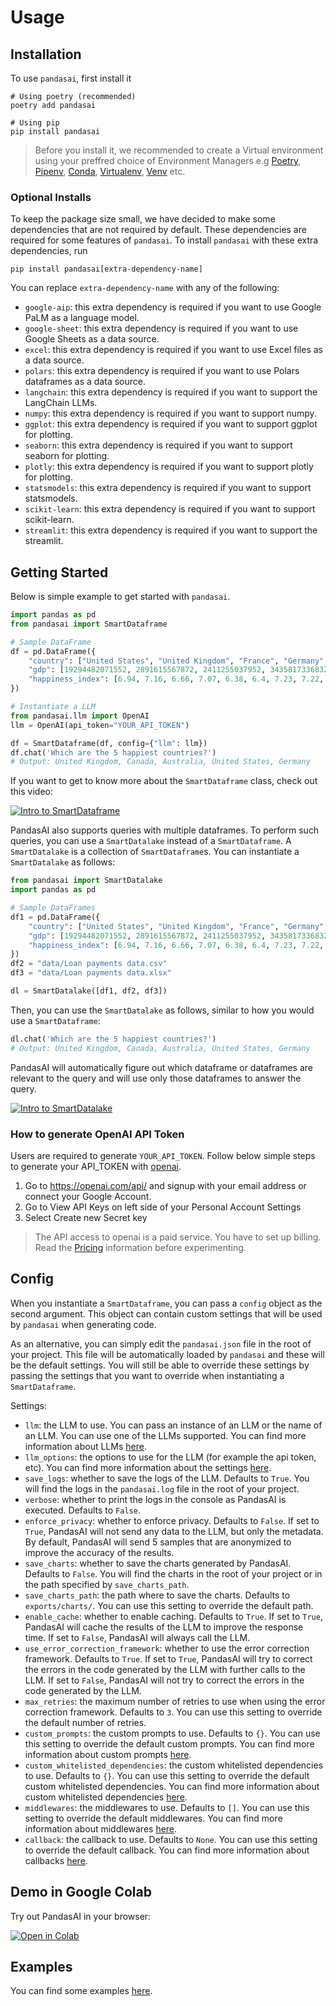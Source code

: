 # Usage

## Installation

To use `pandasai`, first install it

```console
# Using poetry (recommended)
poetry add pandasai

# Using pip
pip install pandasai
```

> Before you install it, we recommended to create a Virtual environment using your preffred choice of Environment Managers e.g [Poetry](https://python-poetry.org/), [Pipenv](https://pipenv.pypa.io/en/latest/), [Conda](https://docs.conda.io/en/latest/), [Virtualenv](https://virtualenv.pypa.io/en/latest/), [Venv](https://docs.python.org/3/library/venv.html) etc.

### Optional Installs

To keep the package size small, we have decided to make some dependencies that are not required by default. These dependencies are required for some features of `pandasai`. To install `pandasai` with these extra dependencies, run

```console
pip install pandasai[extra-dependency-name]
```

You can replace `extra-dependency-name` with any of the following:

- `google-aip`: this extra dependency is required if you want to use Google PaLM as a language model.
- `google-sheet`: this extra dependency is required if you want to use Google Sheets as a data source.
- `excel`: this extra dependency is required if you want to use Excel files as a data source.
- `polars`: this extra dependency is required if you want to use Polars dataframes as a data source.
- `langchain`: this extra dependency is required if you want to support the LangChain LLMs.
- `numpy`: this extra dependency is required if you want to support numpy.
- `ggplot`: this extra dependency is required if you want to support ggplot for plotting.
- `seaborn`: this extra dependency is required if you want to support seaborn for plotting.
- `plotly`: this extra dependency is required if you want to support plotly for plotting.
- `statsmodels`: this extra dependency is required if you want to support statsmodels.
- `scikit-learn`: this extra dependency is required if you want to support scikit-learn.
- `streamlit`: this extra dependency is required if you want to support the streamlit.

## Getting Started

Below is simple example to get started with `pandasai`.

```python
import pandas as pd
from pandasai import SmartDataframe

# Sample DataFrame
df = pd.DataFrame({
    "country": ["United States", "United Kingdom", "France", "Germany", "Italy", "Spain", "Canada", "Australia", "Japan", "China"],
    "gdp": [19294482071552, 2891615567872, 2411255037952, 3435817336832, 1745433788416, 1181205135360, 1607402389504, 1490967855104, 4380756541440, 14631844184064],
    "happiness_index": [6.94, 7.16, 6.66, 7.07, 6.38, 6.4, 7.23, 7.22, 5.87, 5.12]
})

# Instantiate a LLM
from pandasai.llm import OpenAI
llm = OpenAI(api_token="YOUR_API_TOKEN")

df = SmartDataframe(df, config={"llm": llm})
df.chat('Which are the 5 happiest countries?')
# Output: United Kingdom, Canada, Australia, United States, Germany
```

If you want to get to know more about the `SmartDataframe` class, check out this video:

[![Intro to SmartDataframe](https://cdn.loom.com/sessions/thumbnails/1ec1b8fbaa0e4ae0ab99b728b8b05fdb-00001.jpg)](https://www.loom.com/embed/1ec1b8fbaa0e4ae0ab99b728b8b05fdb?sid=7370854b-57c3-4f00-801b-69811a98d970 "Intro to SmartDataframe")

PandasAI also supports queries with multiple dataframes. To perform such queries, you can use a `SmartDatalake` instead of a `SmartDataframe`. A `SmartDatalake` is a collection of `SmartDataframe`s. You can instantiate a `SmartDatalake` as follows:

```python
from pandasai import SmartDatalake
import pandas as pd

# Sample DataFrames
df1 = pd.DataFrame({
    "country": ["United States", "United Kingdom", "France", "Germany", "Italy", "Spain", "Canada", "Australia", "Japan", "China"],
    "gdp": [19294482071552, 2891615567872, 2411255037952, 3435817336832, 1745433788416, 1181205135360, 1607402389504, 1490967855104, 4380756541440, 14631844184064],
    "happiness_index": [6.94, 7.16, 6.66, 7.07, 6.38, 6.4, 7.23, 7.22, 5.87, 5.12]
})
df2 = "data/Loan payments data.csv"
df3 = "data/Loan payments data.xlsx"

dl = SmartDatalake([df1, df2, df3])
```

Then, you can use the `SmartDatalake` as follows, similar to how you would use a `SmartDataframe`:

```python
dl.chat('Which are the 5 happiest countries?')
# Output: United Kingdom, Canada, Australia, United States, Germany
```

PandasAI will automatically figure out which dataframe or dataframes are relevant to the query and will use only those dataframes to answer the query.

[![Intro to SmartDatalake](https://cdn.loom.com/sessions/thumbnails/a2006ac27b0545189cb5b9b2e011bc72-00001.jpg)](https://www.loom.com/share/a2006ac27b0545189cb5b9b2e011bc72 "Intro to SmartDatalake")

### How to generate OpenAI API Token

Users are required to generate `YOUR_API_TOKEN`. Follow below simple steps to generate your API_TOKEN with
[openai](https://platform.openai.com/overview).

1. Go to https://openai.com/api/ and signup with your email address or connect your Google Account.
2. Go to View API Keys on left side of your Personal Account Settings
3. Select Create new Secret key

> The API access to openai is a paid service. You have to set up billing.
> Read the [Pricing](https://platform.openai.com/docs/quickstart/pricing) information before experimenting.

## Config

When you instantiate a `SmartDataframe`, you can pass a `config` object as the second argument. This object can contain custom settings that will be used by `pandasai` when generating code.

As an alternative, you can simply edit the `pandasai.json` file in the root of your project. This file will be automatically loaded by `pandasai` and these will be the default settings. You will still be able to override these settings by passing the settings that you want to override when instantiating a `SmartDataframe`.

Settings:

- `llm`: the LLM to use. You can pass an instance of an LLM or the name of an LLM. You can use one of the LLMs supported. You can find more information about LLMs [here](./LLMs/llms.md).
- `llm_options`: the options to use for the LLM (for example the api token, etc). You can find more information about the settings [here](./LLMs/llms.md).
- `save_logs`: whether to save the logs of the LLM. Defaults to `True`. You will find the logs in the `pandasai.log` file in the root of your project.
- `verbose`: whether to print the logs in the console as PandasAI is executed. Defaults to `False`.
- `enforce_privacy`: whether to enforce privacy. Defaults to `False`. If set to `True`, PandasAI will not send any data to the LLM, but only the metadata. By default, PandasAI will send 5 samples that are anonymized to improve the accuracy of the results.
- `save_charts`: whether to save the charts generated by PandasAI. Defaults to `False`. You will find the charts in the root of your project or in the path specified by `save_charts_path`.
- `save_charts_path`: the path where to save the charts. Defaults to `exports/charts/`. You can use this setting to override the default path.
- `enable_cache`: whether to enable caching. Defaults to `True`. If set to `True`, PandasAI will cache the results of the LLM to improve the response time. If set to `False`, PandasAI will always call the LLM.
- `use_error_correction_framework`: whether to use the error correction framework. Defaults to `True`. If set to `True`, PandasAI will try to correct the errors in the code generated by the LLM with further calls to the LLM. If set to `False`, PandasAI will not try to correct the errors in the code generated by the LLM.
- `max_retries`: the maximum number of retries to use when using the error correction framework. Defaults to `3`. You can use this setting to override the default number of retries.
- `custom_prompts`: the custom prompts to use. Defaults to `{}`. You can use this setting to override the default custom prompts. You can find more information about custom prompts [here](custom-prompts.md).
- `custom_whitelisted_dependencies`: the custom whitelisted dependencies to use. Defaults to `{}`. You can use this setting to override the default custom whitelisted dependencies. You can find more information about custom whitelisted dependencies [here](custom-whitelisted-dependencies.md).
- `middlewares`: the middlewares to use. Defaults to `[]`. You can use this setting to override the default middlewares. You can find more information about middlewares [here](middlewares.md).
- `callback`: the callback to use. Defaults to `None`. You can use this setting to override the default callback. You can find more information about callbacks [here](callbacks.md).

## Demo in Google Colab

Try out PandasAI in your browser:

[![Open in Colab](https://camo.githubusercontent.com/84f0493939e0c4de4e6dbe113251b4bfb5353e57134ffd9fcab6b8714514d4d1/68747470733a2f2f636f6c61622e72657365617263682e676f6f676c652e636f6d2f6173736574732f636f6c61622d62616467652e737667)](https://colab.research.google.com/drive/1ZnO-njhL7TBOYPZaqvMvGtsjckZKrv2E?usp=sharing)

## Examples

You can find some examples [here](examples.md).
